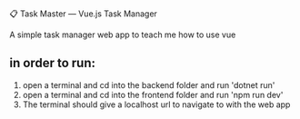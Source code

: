 📋 Task Master — Vue.js Task Manager

A simple task manager web app to teach me how to use vue


## in order to run: ##
1. open a terminal and cd into the backend folder and run 'dotnet run'
2. open a terminal and cd into the frontend folder and run 'npm run dev'
3. The terminal should give a localhost url to navigate to with the web app





